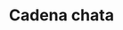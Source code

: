 ---
title: Cadena chata
date: 
draft: false

# descripcion
description : Cadena de plata (varias medidas)

materials: Plata 925

color: Plateado

dimensions: 42cm (única medida)

code: 04-12-0076

type: "Colgantes"

categories: []

# Images
# first image will be shown in the product page
images:
  # - image: "images/path_to_image"
  # La ubicacion de las imagenes es imagenes/Colgantes/Colgantes.Cadenas/04-12-0076-cadena-chata
  - image: "./images/colgantes/cadenas/04-12-0076-cadena-chata_a.JPG"
---